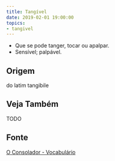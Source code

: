 ```yaml
---
title: Tangível
date: 2019-02-01 19:00:00
topics:
- tangivel
---
```


* Que se pode tanger, tocar ou apalpar.
* Sensível; palpável. 

## Origem
do latim tangibile

## Veja Também
TODO

## Fonte
[O Consolador - Vocabulário](http://www.oconsolador.com.br/linkfixo/vocabulario/principal.html)
